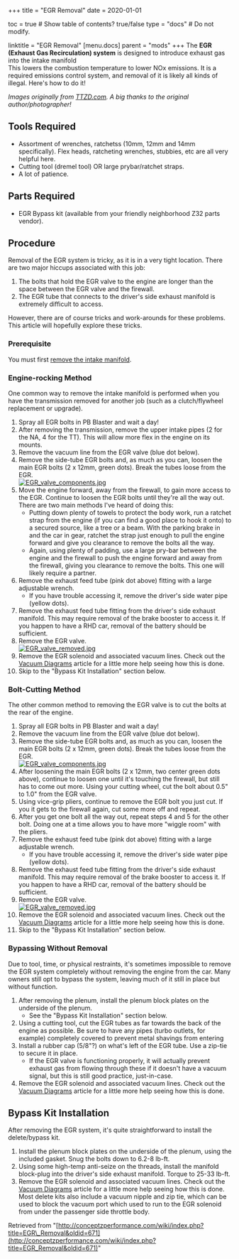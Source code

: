 +++
title = "EGR Removal"
date = 2020-01-01

toc = true  # Show table of contents? true/false
type = "docs"  # Do not modify.

linktitle = "EGR Removal"
[menu.docs]
  parent = "mods"
+++
The **EGR (Exhaust Gas Recirculation) system** is designed to introduce exhaust gas into the intake manifold  
This lowers the combustion temperature to lower NOx emissions. It is a required emissions control system, and removal of it is likely all kinds of illegal. Here's how to do it!  
  
_Images originally from [TTZD.com](http://ttzd.com/). A big thanks to the original author/photographer!_  

Tools Required
--------------

*   Assortment of wrenches, ratchetss (10mm, 12mm and 14mm specifically). Flex heads, ratcheting wrenches, stubbies, etc are all very helpful here.
*   Cutting tool (dremel tool) OR large prybar/ratchet straps.
*   A lot of patience.

Parts Required
--------------

*   EGR Bypass kit (available from your friendly neighborhood Z32 parts vendor).

Procedure
---------

Removal of the EGR system is tricky, as it is in a very tight location. There are two major hiccups associated with this job:  

1.  The bolts that hold the EGR valve to the engine are longer than the space between the EGR valve and the firewall.
2.  The EGR tube that connects to the driver's side exhaust manifold is extremely difficult to access.

However, there are of course tricks and work-arounds for these problems. This article will hopefully explore these tricks.  

### Prerequisite

You must first [remove the intake manifold](Intake_Manifold_Removal.html "Intake Manifold Removal").  

### Engine-rocking Method

One common way to remove the intake manifold is performed when you have the transmission removed for another job (such as a clutch/flywheel replacement or upgrade).  

1.  Spray all EGR bolts in PB Blaster and wait a day!
2.  After removing the transmission, remove the upper intake pipes (2 for the NA, 4 for the TT). This will allow more flex in the engine on its mounts.
3.  Remove the vacuum line from the EGR valve (blue dot below).
4.  Remove the side-tube EGR bolts and, as much as you can, loosen the main EGR bolts (2 x 12mm, green dots). Break the tubes loose from the EGR.  
    [![EGR_valve_components.jpg](../images/0/03/EGR_valve_components.jpg)](File_EGR_valve_components.html)
5.  Move the engine forward, away from the firewall, to gain more access to the EGR. Continue to loosen the EGR bolts until they're all the way out. There are two main methods I've heard of doing this:
    *   Putting down plenty of towels to protect the body work, run a ratchet strap from the engine (if you can find a good place to hook it onto) to a secured source, like a tree or a beam. With the parking brake in and the car in gear, ratchet the strap just enough to pull the engine forward and give you clearance to remove the bolts all the way.
    *   Again, using plenty of padding, use a large pry-bar between the engine and the firewall to push the engine forward and away from the firewall, giving you clearance to remove the bolts. This one will likely require a partner.
6.  Remove the exhaust feed tube (pink dot above) fitting with a large adjustable wrench.
    *   If you have trouble accessing it, remove the driver's side water pipe (yellow dots).
7.  Remove the exhaust feed tube fitting from the driver's side exhaust manifold. This may require removal of the brake booster to access it. If you happen to have a RHD car, removal of the battery should be sufficient.
8.  Remove the EGR valve.  
    [![EGR_valve_removed.jpg](../images/d/d6/EGR_valve_removed.jpg)](File_EGR_valve_removed.html)
9.  Remove the EGR solenoid and associated vacuum lines. Check out the [Vacuum Diagrams](Vacuum_Diagrams.html "Vacuum Diagrams") article for a little more help seeing how this is done.
10.  Skip to the "Bypass Kit Installation" section below.

### Bolt-Cutting Method

The other common method to removing the EGR valve is to cut the bolts at the rear of the engine.  

1.  Spray all EGR bolts in PB Blaster and wait a day!
2.  Remove the vacuum line from the EGR valve (blue dot below).
3.  Remove the side-tube EGR bolts and, as much as you can, loosen the main EGR bolts (2 x 12mm, green dots). Break the tubes loose from the EGR.  
    [![EGR_valve_components.jpg](../images/0/03/EGR_valve_components.jpg)](File_EGR_valve_components.html)
4.  After loosening the main EGR bolts (2 x 12mm, two center green dots above), continue to loosen one until it's touching the firewall, but still has to come out more. Using your cutting wheel, cut the bolt about 0.5" to 1.0" from the EGR valve.
5.  Using vice-grip pliers, continue to remove the EGR bolt you just cut. If you it gets to the firewall again, cut some more off and repeat.
6.  After you get one bolt all the way out, repeat steps 4 and 5 for the other bolt. Doing one at a time allows you to have more "wiggle room" with the pliers.
7.  Remove the exhaust feed tube (pink dot above) fitting with a large adjustable wrench.
    *   If you have trouble accessing it, remove the driver's side water pipe (yellow dots).
8.  Remove the exhaust feed tube fitting from the driver's side exhaust manifold. This may require removal of the brake booster to access it. If you happen to have a RHD car, removal of the battery should be sufficient.
9.  Remove the EGR valve.  
    [![EGR_valve_removed.jpg](../images/d/d6/EGR_valve_removed.jpg)](File_EGR_valve_removed.html)
10.  Remove the EGR solenoid and associated vacuum lines. Check out the [Vacuum Diagrams](Vacuum_Diagrams.html "Vacuum Diagrams") article for a little more help seeing how this is done.
11.  Skip to the "Bypass Kit Installation" section below.

### Bypassing Without Removal

Due to tool, time, or physical restraints, it's sometimes impossible to remove the EGR system completely without removing the engine from the car. Many owners still opt to bypass the system, leaving much of it still in place but without function.  

1.  After removing the plenum, install the plenum block plates on the underside of the plenum.
    *   See the "Bypass Kit Installation" section below.
2.  Using a cutting tool, cut the EGR tubes as far towards the back of the engine as possible. Be sure to have any pipes (turbo outlets, for example) completely covered to prevent metal shavings from entering
3.  Install a rubber cap (5/8"?) on what's left of the EGR tube. Use a zip-tie to secure it in place.
    *   If the EGR valve is functioning properly, it will actually prevent exhaust gas from flowing through these if it doesn't have a vacuum signal, but this is still good practice, just-in-case.
4.  Remove the EGR solenoid and associated vacuum lines. Check out the [Vacuum Diagrams](Vacuum_Diagrams.html "Vacuum Diagrams") article for a little more help seeing how this is done.  
    

Bypass Kit Installation
-----------------------

After removing the EGR system, it's quite straightforward to install the delete/bypass kit.  

1.  Install the plenum block plates on the underside of the plenum, using the included gasket. Snug the bolts down to 6.2-8 lb-ft.
2.  Using some high-temp anti-seize on the threads, install the manifold block-plug into the driver's side exhaust manifold. Torque to 25-33 lb-ft.
3.  Remove the EGR solenoid and associated vacuum lines. Check out the [Vacuum Diagrams](Vacuum_Diagrams.html "Vacuum Diagrams") article for a little more help seeing how this is done. Most delete kits also include a vacuum nipple and zip tie, which can be used to block the vacuum port which used to run to the EGR solenoid from under the passenger side throttle body.  
    

Retrieved from "[http://conceptzperformance.com/wiki/index.php?title=EGR\_Removal&oldid=671](http://conceptzperformance.com/wiki/index.php?title=EGR_Removal&oldid=671)"